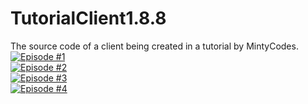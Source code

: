 # TutorialClient1.8.8
The source code of a client being created in a tutorial by MintyCodes.<br>
[![Episode #1](http://mintyplays.com/mintycodes/thumbnail1.png)](https://www.youtube.com/watch?v=OOrVK6s1wrM)<br>
[![Episode #2](http://mintyplays.com/mintycodes/thumbnail2.png)](https://www.youtube.com/watch?v=RPWnwrbIRzw)<br>
[![Episode #3](http://mintyplays.com/mintycodes/thumbnail3.png)](https://www.youtube.com/watch?v=ZwT7ax4X3lo)<br>
[![Episode #4](http://mintyplays.com/mintycodes/thumbnail4.png)](http://www.mintyplays.com/mintycodes/not-uploaded)
